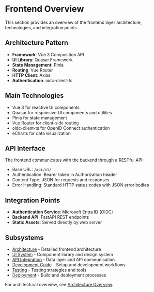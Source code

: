 # Frontend Overview

This section provides an overview of the frontend layer architecture, technologies, and integration points.

## Architecture Pattern

- **Framework**: Vue 3 Composition API
- **UI Library**: Quasar Framework
- **State Management**: Pinia
- **Routing**: Vue Router
- **HTTP Client**: Axios
- **Authentication**: oidc-client-ts

## Main Technologies

- Vue 3 for reactive UI components
- Quasar for responsive UI components and utilities
- Pinia for state management
- Vue Router for client-side routing
- oidc-client-ts for OpenID Connect authentication
- eCharts for data visualization

## API Interface

The frontend communicates with the backend through a RESTful API:

- Base URL: `/api/v1/`
- Authentication: Bearer token in Authorization header
- Content Type: JSON for requests and responses
- Error Handling: Standard HTTP status codes with JSON error bodies

## Integration Points

- **Authentication Service**: Microsoft Entra ID (OIDC)
- **Backend API**: FastAPI REST endpoints
- **Static Assets**: Served directly by web server

## Subsystems

- [Architecture](./architecture.md) - Detailed frontend architecture
- [UI System](./ui-system.md) - Component library and design system
- [API Integration](./api.md) - Data layer and API communication
- [Development Guide](./dev-guide.md) - Setup and development workflows
- [Testing](./testing.md) - Testing strategies and tools
- [Deployment](./deploy.md) - Build and deployment processes

For architectural overview, see [Architecture Overview](../architecture/index.md).
